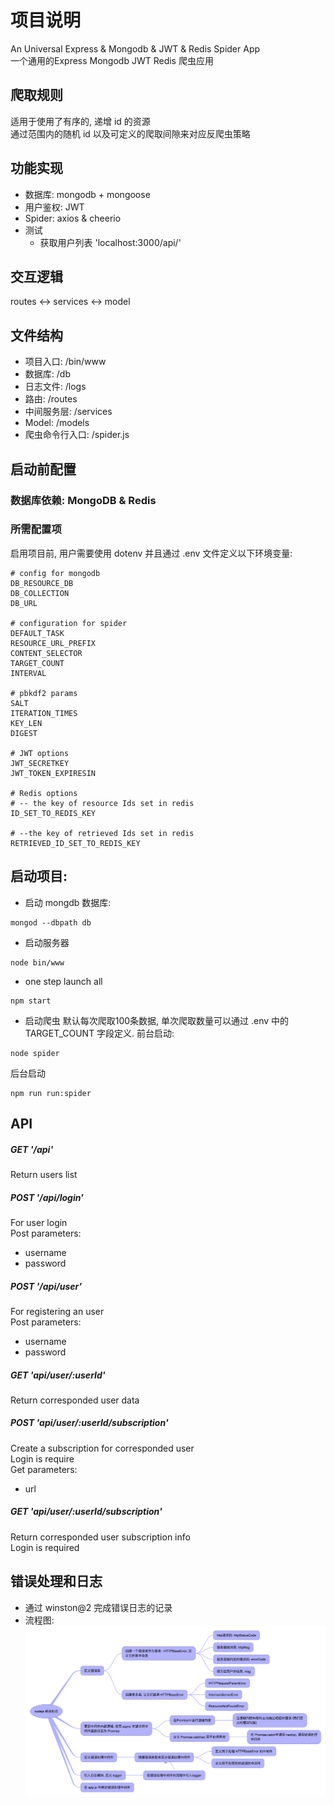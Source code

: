 # 项目说明
An Universal Express & Mongodb & JWT & Redis Spider App<br>
一个通用的Express Mongodb JWT Redis 爬虫应用

## 爬取规则
适用于使用了有序的, 递增 id 的资源\
通过范围内的随机 id 以及可定义的爬取间隙来对应反爬虫策略

## 功能实现
  * 数据库: mongodb + mongoose
  * 用户鉴权: JWT
  * Spider: axios & cheerio
  * 测试
    * 获取用户列表 'localhost:3000/api/'

## 交互逻辑
routes <-> services <-> model

## 文件结构
* 项目入口: /bin/www
* 数据库: /db
* 日志文件: /logs
* 路由: /routes
* 中间服务层: /services
* Model: /models
* 爬虫命令行入口: /spider.js

## 启动前配置
### 数据库依赖:  MongoDB & Redis

### 所需配置项
启用项目前, 用户需要使用 dotenv 并且通过 .env 文件定义以下环境变量:

~~~
# config for mongodb
DB_RESOURCE_DB
DB_COLLECTION
DB_URL

# configuration for spider
DEFAULT_TASK
RESOURCE_URL_PREFIX
CONTENT_SELECTOR
TARGET_COUNT
INTERVAL

# pbkdf2 params
SALT
ITERATION_TIMES
KEY_LEN
DIGEST

# JWT options
JWT_SECRETKEY
JWT_TOKEN_EXPIRESIN

# Redis options
# -- the key of resource Ids set in redis
ID_SET_TO_REDIS_KEY

# --the key of retrieved Ids set in redis
RETRIEVED_ID_SET_TO_REDIS_KEY
~~~




## 启动项目:
* 启动 mongdb 数据库:
~~~
mongod --dbpath db
~~~
* 启动服务器
~~~
node bin/www
~~~
* one step launch all
~~~
npm start
~~~
* 启动爬虫
默认每次爬取100条数据, 单次爬取数量可以通过 .env 中的 TARGET_COUNT 字段定义.
前台启动:
~~~
node spider
~~~
后台启动
~~~
npm run run:spider
~~~
## API
##### GET '/api' 
Return users list

##### POST '/api/login'
For user login\
Post parameters:
* username 
* password 

##### POST '/api/user' 
For registering an user\
Post parameters:
* username
* password

##### GET 'api/user/:userId'
Return corresponded user data

##### POST 'api/user/:userId/subscription'
Create a subscription for corresponded user\
Login is require\
Get parameters:
* url

##### GET 'api/user/:userId/subscription'
Return corresponded user subscription info\
Login is required



## 错误处理和日志
  * 通过 winston@2 完成错误日志的记录
  * 流程图:
![Error handling flow](./error-handling-flow.png)



